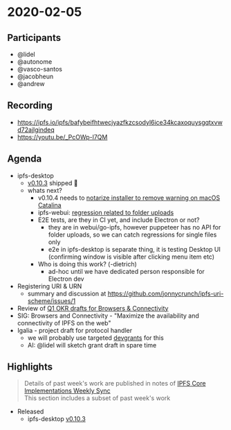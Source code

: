 # 2020-02-05

## Participants

- @lidel
- @autonome
- @vasco-santos
- @jacobheun
- @andrew

## Recording

- https://ipfs.io/ipfs/bafybeifhtwecjyazfkzcsodyl6ice34kcaxoquysgqtxvwd72ajlgindeq
- https://youtu.be/_PcOWp-l7QM 

## Agenda

- ipfs-desktop
    - [v0.10.3](https://github.com/ipfs-shipyard/ipfs-desktop/releases/tag/v0.10.3) shipped 🚢
    - whats next?
        - v0.10.4 needs to [notarize installer to remove warning on macOS Catalina](https://github.com/ipfs-shipyard/ipfs-desktop/issues/1211)
        - ipfs-webui: [regression related to folder uploads](https://github.com/ipfs-shipyard/ipfs-desktop/issues/1287#issuecomment-580368657)
        - E2E tests, are they in CI yet, and include Electron or not? 
          - they are in webui/go-ipfs, however puppeteer has no API for folder uploads, so we can catch regressions for single files only
          - e2e in ipfs-desktop is separate thing, it is testing Desktop UI (confirming window is visible after clicking menu item etc)
        - Who is doing this work? (-dietrich)
          - ad-hoc until we have dedicated person responsible for Electron dev
- Registering URI & URN
    - summary and discussion at https://github.com/jonnycrunch/ipfs-uri-scheme/issues/1
- Review of [Q1 OKR drafts for Browsers & Connectivity](https://docs.google.com/spreadsheets/d/1vOSCIufWfU2CpG63rOTGVQ6tWNYcbnYvR2k_kN84jQU/edit?pli=1#gid=1562851442)
- SIG: Browsers and Connectivity - "Maximize the availability and connectivity of IPFS on the web"
- Igalia - project draft for protocol handler
    - we will probably use targeted [devgrants](https://github.com/ipfs/devgrants/) for this
    - AI: @lidel will sketch grant draft in spare time

## Highlights

> Details of past week's work are published in notes of [IPFS Core Implementations Weekly Sync](https://github.com/ipfs/team-mgmt/issues/992)   
> This section includes a subset of past week's work 

- Released
    - ipfs-desktop [v0.10.3](https://github.com/ipfs-shipyard/ipfs-desktop/releases/tag/v0.10.3)


